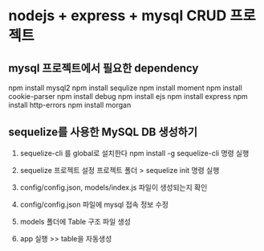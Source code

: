 # nodejs + express + mysql CRUD 프로젝트

## mysql 프로젝트에서 필요한 dependency
npm install mysql2
npm install sequlize
npm install moment
npm install cookie-parser
npm install debug
npm install ejs
npm install express
npm install http-errors
npm install morgan

## sequelize를 사용한 MySQL DB 생성하기
1. sequelize-cli 를 global로 설치한다
    npm install -g sequelize-cli 명령 실행

2. sequelize 프로젝트 설정
    프로젝트 폴더 > sequelize init 명령 실행

3. config/config.json, models/index.js 파일이 생성되는지 확인

4. config/config.json 파일에 mysql 접속 정보 수정
5. models 폴더에 Table 구조 파일 생성
6. app 실행 >> table을 자동생성